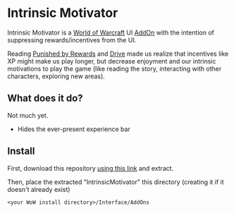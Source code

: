 # Intrinsic Motivator

Intrinsic Motivator is a [World of Warcraft](http://us.battle.net/wow/en/) UI [AddOn](http://www.wowwiki.com/AddOn) with the intention of suppressing rewards/incentives from the UI. 

Reading [Punished by Rewards](http://www.alfiekohn.org/books/pbr.htm) and [Drive](http://www.amazon.com/Drive-Surprising-Truth-About-Motivates/dp/1594488843) made us realize that incentives like XP might make us play longer, but decrease enjoyment and our intrinsic motivations to play the game (like reading the story, interacting with other characters, exploring new areas).

## What does it do?

Not much yet.

* Hides the ever-present experience bar

## Install

First, download this repository [using this link](https://github.com/searls/intrinsic-motivator/zipball/master) and extract.

Then, place the extracted "IntrinsicMotivator" this directory (creating it if it doesn't already exist)

    <your WoW install directory>/Interface/AddOns